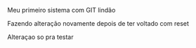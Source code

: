 Meu primeiro sistema com GIT lindão 

Fazendo alteração novamente depois de ter voltado com reset

Alteraçao so pra testar